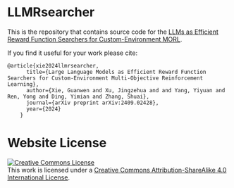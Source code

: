 # LLMRsearcher

This is the repository that contains source code for the [LLMs as Efficient Reward Function Searchers for Custom-Environment MORL](https://360zmem.github.io/LLMRsearcher).

If you find it useful for your work please cite:
```
@article{xie2024llmrsearcher,
      title={Large Language Models as Efficient Reward Function Searchers for Custom-Environment Multi-Objective Reinforcement Learning},
      author={Xie, Guanwen and Xu, Jingzehua and and Yang, Yiyuan and Ren, Yong and Ding, Yimian and Zhang, Shuai},
      journal={arXiv preprint arXiv:2409.02428},
      year={2024}
    }
```

# Website License
<a rel="license" href="http://creativecommons.org/licenses/by-sa/4.0/"><img alt="Creative Commons License" style="border-width:0" src="https://i.creativecommons.org/l/by-sa/4.0/88x31.png" /></a><br />This work is licensed under a <a rel="license" href="http://creativecommons.org/licenses/by-sa/4.0/">Creative Commons Attribution-ShareAlike 4.0 International License</a>.
